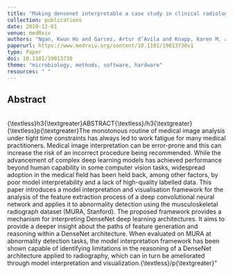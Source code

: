```yaml
---
title: "Making densenet interpretable a case study in clinical radiology"
collection: publications
date: 2019-12-01
venue: medRxiv
authors: "Ngan, Kwun Ho and Garcez, Artur d’Avila and Knapp, Karen M. and Appelboam, Andy and Reyes-Aldasoro, Constantino Carlos"
paperurl: https://www.medrxiv.org/content/10.1101/19013730v1
type: Paper
doi: 10.1101/19013730
theme: "microbiology, methods, software, hardware"
resources: " "
---
```

<h2> Abstract </h2>  <br> {\textless}h3{\textgreater}ABSTRACT{\textless}/h3{\textgreater} {\textless}p{\textgreater}The monotonous routine of medical image analysis under tight time constraints has always led to work fatigue for many medical practitioners. Medical image interpretation can be error-prone and this can increase the risk of an incorrect procedure being recommended. While the advancement of complex deep learning models has achieved performance beyond human capability in some computer vision tasks, widespread adoption in the medical field has been held back, among other factors, by poor model interpretability and a lack of high-quality labelled data. This paper introduces a model interpretation and visualisation framework for the analysis of the feature extraction process of a deep convolutional neural network and applies it to abnormality detection using the musculoskeletal radiograph dataset (MURA, Stanford). The proposed framework provides a mechanism for interpreting DenseNet deep learning architectures. It aims to provide a deeper insight about the paths of feature generation and reasoning within a DenseNet architecture. When evaluated on MURA at abnormality detection tasks, the model interpretation framework has been shown capable of identifying limitations in the reasoning of a DenseNet architecture applied to radiography, which can in turn be ameliorated through model interpretation and visualization.{\textless}/p{\textgreater}"
